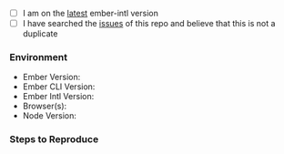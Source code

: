 <!--
  Hi there! Thank you for discovering and submitting an issue. 

  Before you submit this; let's make sure of a few things. 
  Please make sure the following boxes are ticked if they are correct.
  If not, please try and fulfil these first.
-->

- [ ] I am on the [latest](https://github.com/jasonmit/ember-intl/releases/latest) ember-intl version
- [ ] I have searched the [issues](https://github.com/jasonmit/ember-intl/issues) of this repo and believe that this is not a duplicate

<!-- 
  Once those are done, if you're able to fill in the following list with your information,
  it'd be very helpful to whoever handles the issue.
-->

### Environment

- Ember Version: 
- Ember CLI Version:
- Ember Intl Version:
- Browser(s):
- Node Version:

### Steps to Reproduce

<!-- Reproduction steps here -->
